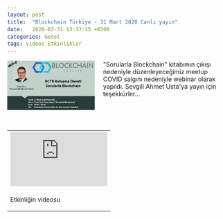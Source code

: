 ```yaml
---
layout: post
title:  "Blockchain Türkiye - 31 Mart 2020 Canlı yayın"
date:   2020-03-31 13:37:15 +0300
categories: Genel
tags: videos Etkinlikler
---
```



<img align="left" src="/assets/bctr_meetup_640.jpg" style="width:40%; padding-right:20px"> "Sorularla Blockchain" kitabımın çıkışı nedeniyle düzenleyeceğimiz meetup COVID salgını nedeniyle webinar olarak yapıldı. Sevgili Ahmet Usta'ya yayın için teşekkürler... 

<br />

&nbsp;

<table><tr><td>
<iframe width="224" height="126" src="https://www.youtube.com/embed/gCjw1-4ZOAs" frameborder="0" allowfullscreen></iframe></td>
</tr>
<tr>
<td style="vertical-align:top">
<p>
Etkinliğin videosu</p>
</td></tr>
</table>
